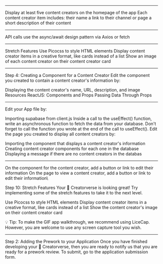 ***
Display at least five content creators on the homepage of the app
Each content creator item includes:
their name
a link to their channel or page
a short description of their content


***
API calls use the async/await design pattern via Axios or fetch


***
Stretch Features
Use Picocss to style HTML elements
Display content creator items in a creative format, like cards instead of a list
Show an image of each content creator on their content creator card


***
Step 4: Creating a Component for a Content Creator
Edit the component you created to contain a content creator's information by:

Displaying the content creator's name, URL, description, and image
Resources
ReactJS: Components and Props
Passing Data Through Props


***
Edit your App file by:

Importing supabase from client.js
Inside a call to the useEffect() function, write an asynchronous function to fetch the data from your database. Don't forget to call the function you wrote at the end of the call to useEffect().
Edit the page you created to display all content creators by:

Importing the component that displays a content creator's information
Creating content creator components for each one in the database
Displaying a message if there are no content creators in the databas


***
On the component for the content creator, add a button or link to edit their information
On the page to view a content creator, add a button or link to edit their information\


Step 10: Stretch Features
Your 💫 Creatorverse is looking great! Try implementing some of the stretch features to take it to the next level.



Use Picocss to style HTML elements
Display content creator items in a creative format, like cards instead of a list
Show the content creator's image on their content creator card



💡 Tip: To make the GIF app walkthrough, we recommend using LiceCap. However, you are welcome to use any screen capture tool you wish.


***
Step 2: Adding the Prework to your Application
Once you have finished developing your 💫 Creatorverse, then you are ready to notify us that you are ready for a prework review. To submit, go to the application submission form.

